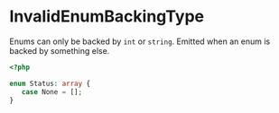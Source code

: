 # InvalidEnumBackingType

Enums can only be backed by `int` or `string`. Emitted when an enum is backed
by something else.

```php
<?php

enum Status: array {
   case None = [];
}
```
